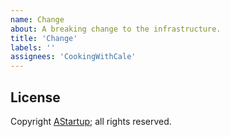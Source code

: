 ```yaml
---
name: Change
about: A breaking change to the infrastructure.
title: 'Change'
labels: ''
assignees: 'CookingWithCale'
---
```

## License

Copyright [AStartup](https://astartup.net); all rights reserved.
